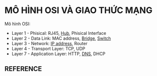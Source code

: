 # MÔ HÌNH OSI VÀ GIAO THỨC MẠNG

Mô hình OSI:

- Layer 1 - Phisical: RJ45, [Hub](1_network_devices.md#hub), Phisical Interface
- Layer 2 - Data Link: MAC address, [Bridge](1_network_devices.md#bridge), [Switch](1_network_devices.md#switch)
- Layer 3 - Network: [IP address](4_1_IPaddress_Netmask.md), Router
- Layer 4 - Transport Layer: TCP, UDP
- Layer 7 - Application Layer: HTTP, [DNS](4_2_howDNSworks.md), DHCP

## REFERENCE
